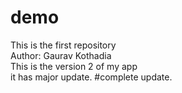 # demo
This is the first repository
<br>
Author: Gaurav Kothadia
<br>
This is the version 2 of my app
<br>
it has major update.
#complete update.
